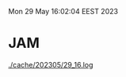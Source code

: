Mon 29 May 16:02:04 EEST 2023
# JAM
<a href='./cache/202305/29_16.log'>./cache/202305/29_16.log</a>
